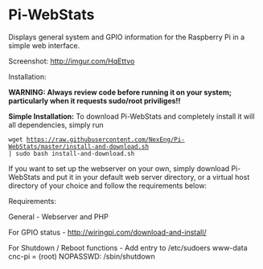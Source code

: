 # Pi-WebStats
Displays general system and GPIO information for the Raspberry Pi in a simple web interface.

Screenshot: http://imgur.com/HqEttvo

Installation:
  
  **WARNING: Always review code before running it on your system; particularly when it requests sudo/root priviliges!!**
  
 **Simple Installation:** To download Pi-WebStats and completely install it will all dependencies, simply run 
  
  <code>wget https://raw.githubusercontent.com/NexEng/Pi-WebStats/master/install-and-download.sh | sudo bash install-and-download.sh</code>
  
 
  If you want to set up the webserver on your own, simply download Pi-WebStats and put it in your default web server directory, or a virtual host directory of your choice and follow the requirements below:


Requirements:

  General - Webserver and PHP

  For GPIO status - http://wiringpi.com/download-and-install/

  For Shutdown / Reboot functions - Add entry to /etc/sudoers
  	www-data cnc-pi = (root) NOPASSWD: /sbin/shutdown
